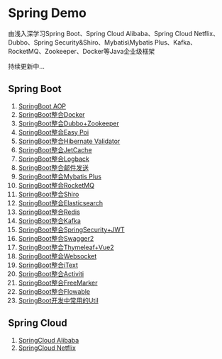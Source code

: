 # Spring Demo

由浅入深学习Spring Boot、Spring Cloud Alibaba、Spring Cloud Netflix、Dubbo、Spring Security&Shiro、Mybatis\Mybatis
Plus、Kafka、RocketMQ、Zookeeper、Docker等Java企业级框架

持续更新中...

## Spring Boot

1. [SpringBoot AOP](./springboot-aop)
2. [SpringBoot整合Docker](./springboot-docker)
3. [SpringBoot整合Dubbo+Zookeeper](./springboot-dubbo-zookeeper)
4. [SpringBoot整合Easy Poi](./springboot-easypoi)
5. [SpringBoot整合Hibernate Validator](./springboot-hibernate-validator)
6. [SpringBoot整合JetCache](./springboot-jetcache)
7. [SpringBoot整合Logback](./springboot-logback)
8. [SpringBoot整合邮件发送](./springboot-mail)
9. [SpringBoot整合Mybatis Plus](./springboot-mybatisplus)
10. [SpringBoot整合RocketMQ](./springboot-rocketmq)
11. [SpringBoot整合Shiro](./springboot-shiro)
12. [SpringBoot整合Elasticsearch](./springboot-springdata-elasticsearch)
13. [SpringBoot整合Redis](./springboot-springdata-redis)
14. [SpringBoot整合Kafka](./springboot-springkafka)
15. [SpringBoot整合SpringSecurity+JWT](./springboot-springsecurity-jwt)
16. [SpringBoot整合Swagger2](./springboot-swagger2)
17. [SpringBoot整合Thymeleaf+Vue2](./springboot-thymeleaf-vue2)
18. [SpringBoot整合Websocket](./springboot-websocket)
19. [SpringBoot整合iText](./springboot-itext)
20. [SpringBoot整合Activiti](./springboot-activiti)
21. [SpringBoot整合FreeMarker](./springboot-freemarker-vue2)
22. [SpringBoot整合Flowable](./springboot-flowable)
23. [SpringBoot开发中常用的Util](./springboot-utils)

## Spring Cloud

1. [SpringCloud Alibaba](./springcloud-alibaba)
2. [SpringCloud Netflix](./springcloud-netflix)
